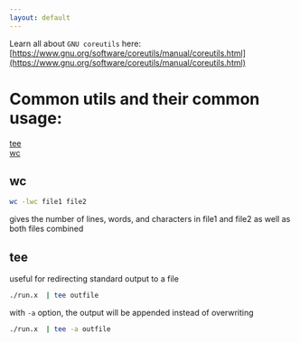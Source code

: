 ```yaml
---
layout: default
---
```

Learn all about ```GNU coreutils``` here: [https://www.gnu.org/software/coreutils/manual/coreutils.html](https://www.gnu.org/software/coreutils/manual/coreutils.html) 

# Common utils and their common usage:   

[tee](#tee)     
[wc](#wc)    

                 
## <a name="wc">wc</a>

```bash
wc -lwc file1 file2
```
gives  the number of lines, words, and characters in file1 and file2 as well as both files combined 

## <a name="tee">tee</a>
useful for redirecting standard output to a file

```bash
./run.x  | tee outfile 
```

with ```-a``` option, the output will be appended instead of overwriting

```bash
./run.x  | tee -a outfile 
```
